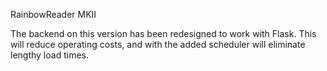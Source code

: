 RainbowReader MKII

The backend on this version has been redesigned to work with Flask. This will reduce operating costs, and with the added scheduler will eliminate lengthy load times.
